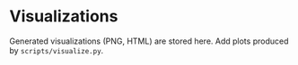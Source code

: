 # Visualizations

Generated visualizations (PNG, HTML) are stored here. Add plots produced by `scripts/visualize.py`.